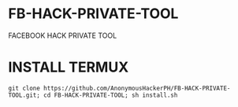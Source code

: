 # FB-HACK-PRIVATE-TOOL
FACEBOOK HACK PRIVATE TOOL

# INSTALL TERMUX

```git clone https://github.com/AnonymousHackerPH/FB-HACK-PRIVATE-TOOL.git; cd FB-HACK-PRIVATE-TOOL; sh install.sh```
